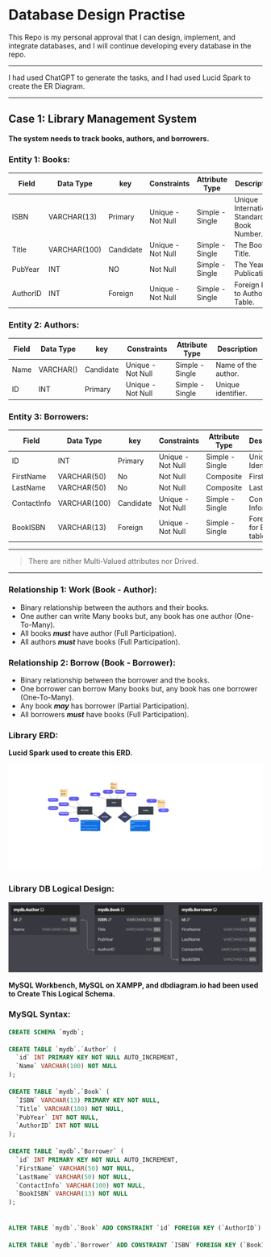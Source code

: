 # Database Design Practise

This Repo is my personal approval that I can design, implement, and integrate databases, and I will continue developing every database in the repo.

---

I had used ChatGPT to generate the tasks, and I had used Lucid Spark to create the ER Diagram.

---

## Case 1: Library Management System

**The system needs to track books, authors, and borrowers.**

### Entity 1: Books:

|   Field  |   Data Type  |    key    |    Constraints    |  Attribute Type |                 Description                |
|--------|------------|---------|-----------------|---------------|------------------------------------------|
| ISBN     |  VARCHAR(13) |  Primary  | Unique - Not Null | Simple - Single | Unique International Standard Book Number. |
| Title    | VARCHAR(100) | Candidate | Unique - Not Null | Simple - Single | The Book Title.                            |
| PubYear  |      INT     |     NO    |      Not Null     | Simple - Single | The Year of Publication.                   |
| AuthorID |      INT     |  Foreign  | Unique - Not Null | Simple - Single | Foreign Key to Authors Table.              |

### Entity 2: Authors:

| Field | Data Type | key       | Constraints       | Attribute Type  | Description          |
|-------|-----------|-----------|-------------------|-----------------|----------------------|
| Name  | VARCHAR() | Candidate | Unique - Not Null | Simple - Single | Name of the author.  |
| ID    | INT       | Primary   | Unique - Not Null | Simple - Single | Unique identifier.   |

### Entity 3: Borrowers:

| Field       | Data Type    | key       | Constraints       | Attribute Type  | Description                  |
|-------------|--------------|-----------|-------------------|-----------------|------------------------------|
| ID          | INT          | Primary   | Unique - Not Null | Simple - Single | Unique Identifier.           |
| FirstName   | VARCHAR(50)  | No        | Not Null | Composite       | First Name.                  |
| LastName    | VARCHAR(50)  | No        | Not Null | Composite       | Last Name.                   |
| ContactInfo | VARCHAR(100) | Candidate | Unique - Not Null | Simple - Single | Contact Information.         |
| BookISBN    | VARCHAR(13)  | Foreign   | Unique - Not Null | Simple - Single | Foreign Key for Books table. |

---
> There are nither Multi-Valued attributes nor Drived.
---

### Relationship 1: Work (Book - Author):

- Binary relationship between the authors and their books.
- One auther can write Many books but, any book has one author (One-To-Many).
- All books **_must_** have author (Full Participation).
- All authors **_must_** have books (Full Participation).

### Relationship 2: Borrow (Book - Borrower):

- Binary relationship between the borrower and the books.
- One borrower can borrow Many books but, any book has one borrower (One-To-Many).
- Any book **_may_** has borrower (Partial Participation).
- All borrowers **_must_** have books (Full Participation).

### Library ERD: 

**Lucid Spark used to create this ERD.**

![ERD](https://github.com/ibrahim99035/DatabasePractise/blob/621a2acea87e17abfc29b24c105197c248c0785c/Library%20Management%20System/Project%20ERD.png)

### Library DB Logical Design: 

![LogicalDesign](https://github.com/ibrahim99035/DatabasePractise/blob/621a2acea87e17abfc29b24c105197c248c0785c/Library%20Management%20System/dbdiagramio.PNG)

**MySQL Workbench, MySQL on XAMPP, and dbdiagram.io had been used to Create This Logical Schema.**

### MySQL Syntax:

```sql
CREATE SCHEMA `mydb`;

CREATE TABLE `mydb`.`Author` (
  `id` INT PRIMARY KEY NOT NULL AUTO_INCREMENT,
  `Name` VARCHAR(100) NOT NULL
);

CREATE TABLE `mydb`.`Book` (
  `ISBN` VARCHAR(13) PRIMARY KEY NOT NULL,
  `Title` VARCHAR(100) NOT NULL,
  `PubYear` INT NOT NULL,
  `AuthorID` INT NOT NULL
);

CREATE TABLE `mydb`.`Borrower` (
  `id` INT PRIMARY KEY NOT NULL AUTO_INCREMENT,
  `FirstName` VARCHAR(50) NOT NULL,
  `LastName` VARCHAR(50) NOT NULL,
  `ContactInfo` VARCHAR(100) NOT NULL,
  `BookISBN` VARCHAR(13) NOT NULL
);


ALTER TABLE `mydb`.`Book` ADD CONSTRAINT `id` FOREIGN KEY (`AuthorID`) REFERENCES `mydb`.`Author` (`id`) ON DELETE NO ACTION ON UPDATE NO ACTION;

ALTER TABLE `mydb`.`Borrower` ADD CONSTRAINT `ISBN` FOREIGN KEY (`BookISBN`) REFERENCES `mydb`.`Book` (`ISBN`) ON DELETE NO ACTION ON UPDATE NO ACTION;

```

